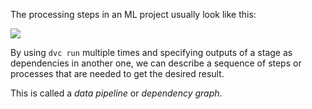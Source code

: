 The processing steps in an ML project usually look like this:

![](/dvc/courses/get-started/pipelines/assets/example-flow.png)

By using `dvc run` multiple times and specifying outputs of a stage
as dependencies in another one, we can describe a sequence of steps or
processes that are needed to get the desired result.

This is called a _data pipeline_ or _dependency graph_.

